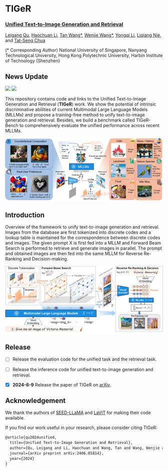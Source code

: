 # TIGeR

<h3><a href="">Unified Text-to-Image Generation and Retrieval</a></h3>

[Leigang Qu](https://lgqu.github.io/), [Haochuan Li](), [Tan Wang*](https://wangt-cn.github.io/), [Wenjie Wang*](https://wenjiewwj.github.io/), [Yongqi Li](https://liyongqi67.github.io/), [Liqiang Nie](https://liqiangnie.github.io/), and [Tat-Seng Chua](https://www.chuatatseng.com/)

(* Corresponding Author)
National University of Singapore, Nanyang Technological University, Hong Kong Polytechnic University, Harbin Institute of Technology (Shenzhen)

## News Update

<a href='https://tiger-t2i.github.io/'><img src='https://img.shields.io/badge/Project-Page-Green'></a> <a href='https://arxiv.org/abs/2406.05814'><img src='https://img.shields.io/badge/Paper-Arxiv-red'></a>

This repository contains code and links to the Unified Text-to-Image Generation and Retrieval (**TIGeR**) work. We show the potential of intrinsic discriminative abilities of current Multimodal Large Language Models (MLLMs) and propose a training-free method to unify text-to-image generation and retrieval. Besides, we build a benchmark called TIGeR-Bench to comprehensively evaluate the unified performance across recent MLLMs. 

![](assets/key_idea.png)



## Introduction

Overview of the framework to unify text-to-image generation and retrieval. Images from the database are first tokenized into discrete codes and a lookup table is maintained for the correspondence between discrete codes and images. The given prompt X is first fed into a MLLM and Forward Beam Search is performed to retrieve and generate images in parallel. The prompt and obtained images are then fed into the same MLLM for Reverse Re-Ranking and Decision-making.

![](assets/framework.png)



## Release

- [ ] Release the evaluation code for the unified task and the retrieval task. 
- [ ] Release the inference code for unified text-to-image generation and retrieval. 
- [x] **2024-6-9** Release the paper of TIGeR on [arXiv](https://arxiv.org/abs/2406.05814). 





## Acknowledgement

We thank the authors of [SEED-LLaMA](https://github.com/AILab-CVC/SEED) and [LaVIT](https://github.com/jy0205/LaVIT) for making their code available.

If you find our work useful in your research, please consider citing TIGeR:

```tex
@article{qu2024unified,
  title={Unified Text-to-Image Generation and Retrieval},
  author={Qu, Leigang and Li, Haochuan and Wang, Tan and Wang, Wenjie and Li, Yongqi and Nie, Liqiang and Chua, Tat-Seng},
  journal={arXiv preprint arXiv:2406.05814},
  year={2024}
}
```

